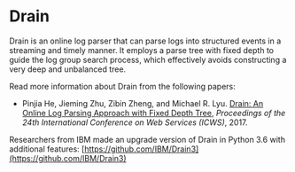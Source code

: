 # Drain

Drain is an online log parser that can parse logs into structured events in a streaming and timely manner. It employs
a parse tree with fixed depth to guide the log group search process, which effectively avoids constructing a very deep and unbalanced tree. 

Read more information about Drain from the following papers:

+ Pinjia He, Jieming Zhu, Zibin Zheng, and Michael R. Lyu. [Drain: An Online Log Parsing Approach with Fixed Depth Tree](http://jiemingzhu.github.io/pub/pjhe_icws2017.pdf), *Proceedings of the 24th International Conference on Web Services (ICWS)*, 2017.

Researchers from IBM made an upgrade version of Drain in Python 3.6 with additional features: [https://github.com/IBM/Drain3](https://github.com/IBM/Drain3)
